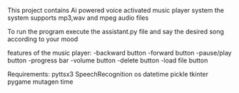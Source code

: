 This project contains Ai powered voice activated music player system
the system supports mp3,wav and mpeg audio files

To run the program execute the assistant.py file and say the desired song according to your mood

features of the music player:
-backward button
-forward button
-pause/play button
-progress bar
-volume button
-delete button
-load file button


Requirements:
pyttsx3
SpeechRecognition
os
datetime
pickle
tkinter
pygame
mutagen
time
